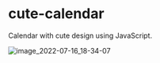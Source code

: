 # cute-calendar
Calendar with cute design using JavaScript.


![image_2022-07-16_18-34-07](https://user-images.githubusercontent.com/95123894/179361552-9e10ed6f-ca64-44cd-8435-4fc59f50d228.png)
